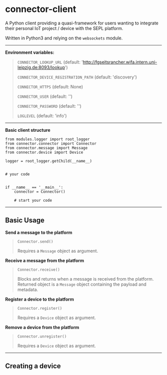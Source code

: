connector-client
================

A Python client providing a quasi-framework for users wanting to integrate their personal IoT project / device with the SEPL platform.

Written in Python3 and relying on the `websockets` module.

----------

**Environment variables:**
> 
> `CONNECTOR_LOOKUP_URL` (default:
> 'http://fgseitsrancher.wifa.intern.uni-leipzig.de:8093/lookup')
> 
> `CONNECTOR_DEVICE_REGISTRATION_PATH` (default: 'discovery')
> 
> `CONNECTOR_HTTPS` (default: None)
> 
> `CONNECTOR_USER` (default: '')
> 
> `CONNECTOR_PASSWORD` (default: '')
> 
> `LOGLEVEL` (default: 'info')

----------

**Basic client structure**

    from modules.logger import root_logger
    from connector.connector import Connector
    from connector.message import Message
    from connector.device import Device
    
    logger = root_logger.getChild(__name__)
    
    
    # your code


    if __name__ == '__main__':
        connector = Connector()
        
        # start your code


-------------

Basic Usage
-----------

**Send a message to the platform**
> 
>     Connector.send() 
> 
> Requires a `Message` object as argument.
> 

**Receive a message from the platform**
> 
>     Connector.receive()
> 
> Blocks and returns when a message is received from the platform.
> Returned object is a `Message` object containing the payload and
> metadata.
> 

**Register a device to the platform**
> 
>     Connector.register()
> 
> Requires a `Device` object as argument.
> 

 **Remove a device from the platform**
> 
>     Connector.unregister()
> 
> Requires a `Device` object as argument.

----------

Creating a device
-----------------

